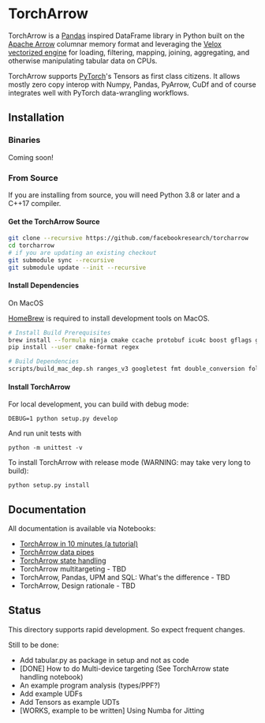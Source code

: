 # TorchArrow

TorchArrow is a [Pandas](https://github.com/pandas-dev/pandas) inspired DataFrame library in Python built on the [Apache Arrow](https://github.com/apache/arrow) columnar memory format and
leveraging the [Velox vectorized engine](https://github.com/facebookexternal/velox/) for loading, filtering, mapping, joining, aggregating, and
otherwise manipulating tabular data on CPUs.

TorchArrow supports [PyTorch](https://github.com/pytorch/pytorch)'s Tensors as first class citizens. It allows mostly zero copy interop with Numpy, Pandas, PyArrow, CuDf and of course integrates well with PyTorch data-wrangling workflows.


## Installation

### Binaries

Coming soon!

### From Source

If you are installing from source, you will need Python 3.8 or later and a C++17 compiler.

#### Get the TorchArrow Source
```bash
git clone --recursive https://github.com/facebookresearch/torcharrow
cd torcharrow
# if you are updating an existing checkout
git submodule sync --recursive
git submodule update --init --recursive
```

#### Install Dependencies

On MacOS

[HomeBrew](https://brew.sh/) is required to install development tools on MacOS.

```bash
# Install Build Prerequisites
brew install --formula ninja cmake ccache protobuf icu4c boost gflags glog libevent lz4 lzo snappy xz zstd
pip install --user cmake-format regex

# Build Dependencies
scripts/build_mac_dep.sh ranges_v3 googletest fmt double_conversion folly re2
```

#### Install TorchArrow
For local development, you can build with debug mode:
```
DEBUG=1 python setup.py develop
```

And run unit tests with
```
python -m unittest -v
```

To install TorchArrow with release mode (WARNING: may take very long to build):
```
python setup.py install
```


## Documentation
All documentation is available via Notebooks:
* [TorchArrow in 10 minutes (a tutorial)](https://github.com/facebookexternal/torchdata/blob/main/torcharrow/torcharrow10min.ipynb)
* [TorchArrow data pipes](https://github.com/facebookexternal/torchdata/blob/main/torcharrow/torcharrow_data_pipes.ipynb)
* [TorchArrow state handling](https://github.com/facebookexternal/torchdata/blob/main/torcharrow/torcharrow_state.ipynb)
* TorchArrow multitargeting - TBD
* TorchArrow, Pandas, UPM and SQL: What's the difference - TBD
* TorchArrow, Design rationale - TBD

## Status
This directory supports rapid development. So expect frequent changes.

Still to be done:
* Add tabular.py as package in setup and not as code
* [DONE] How to do Multi-device targeting (See TorchArrow state handling notebook)
* An example program analysis (types/PPF?)
* Add example UDFs
* Add Tensors as example UDTs
* [WORKS, example to be written] Using Numba for Jitting



